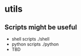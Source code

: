 utils
=====

## Scripts might be useful

*   shell scripts
        ./shell
*   python scripts
        ./python
*   TBD
